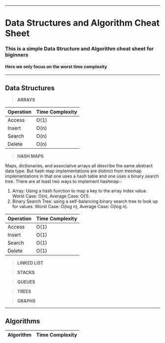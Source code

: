 ***
# Data Structures and Algorithm Cheat Sheet
### This is a simple Data Structure and Algorithm cheat sheet for biginners
#### Here we only focus on the worst time complexity 

***
## Data Structures
> **ARRAYS**

| Operation | Time Complexity |
| --------- | --------------- |
| Access    |      O(1)       |   
| Insert    |      O(n)       |
| Search    |      O(n)       |
| Delete    |      O(n)       |

> **HASH MAPS**

Maps, dictionaries, and associative arrays all describe the same abstract data type. But hash map implementations are distinct from treemap implementations in that one uses a hash table and one uses a binary search tree.
There are at least two ways to implement hashmap-:

1. Array: Using a hash function to map a key to the array index value. Worst Case: O(n), Average Case: O(1).
2. Binary Search Tree: using a self-balancing binary search tree to look up for values. Worst Case: O(log n), Average Case: O(log n).

| Operation | Time Complexity |
| --------- | --------------- |
| Access    |      O(1)       |
| Insert    |      O(1)       |
| Search    |      O(1)       |
| Delete    |      O(1)       |

> **LINKED LIST**

> **STACKS**

> **QUEUES**

> **TREES**

> **GRAPHS**
 ***

## Algorithms
| Algorithm | Time Complexity |
| --------- | --------------- |
